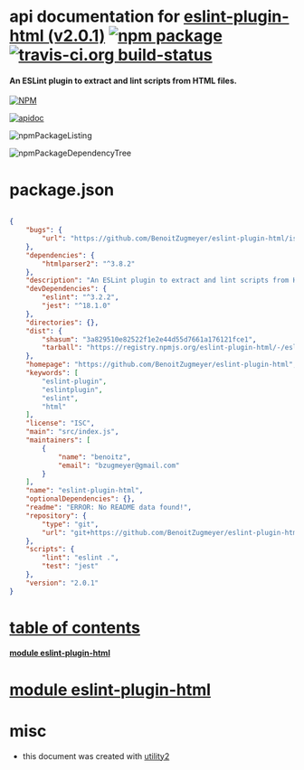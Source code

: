 # api documentation for  [eslint-plugin-html (v2.0.1)](https://github.com/BenoitZugmeyer/eslint-plugin-html)  [![npm package](https://img.shields.io/npm/v/npmdoc-eslint-plugin-html.svg?style=flat-square)](https://www.npmjs.org/package/npmdoc-eslint-plugin-html) [![travis-ci.org build-status](https://api.travis-ci.org/npmdoc/node-npmdoc-eslint-plugin-html.svg)](https://travis-ci.org/npmdoc/node-npmdoc-eslint-plugin-html)
#### An ESLint plugin to extract and lint scripts from HTML files.

[![NPM](https://nodei.co/npm/eslint-plugin-html.png?downloads=true)](https://www.npmjs.com/package/eslint-plugin-html)

[![apidoc](https://npmdoc.github.io/node-npmdoc-eslint-plugin-html/build/screenCapture.buildNpmdoc.browser._2Fhome_2Ftravis_2Fbuild_2Fnpmdoc_2Fnode-npmdoc-eslint-plugin-html_2Ftmp_2Fbuild_2Fapidoc.html.png)](https://npmdoc.github.io/node-npmdoc-eslint-plugin-html/build/apidoc.html)

![npmPackageListing](https://npmdoc.github.io/node-npmdoc-eslint-plugin-html/build/screenCapture.npmPackageListing.svg)

![npmPackageDependencyTree](https://npmdoc.github.io/node-npmdoc-eslint-plugin-html/build/screenCapture.npmPackageDependencyTree.svg)



# package.json

```json

{
    "bugs": {
        "url": "https://github.com/BenoitZugmeyer/eslint-plugin-html/issues"
    },
    "dependencies": {
        "htmlparser2": "^3.8.2"
    },
    "description": "An ESLint plugin to extract and lint scripts from HTML files.",
    "devDependencies": {
        "eslint": "^3.2.2",
        "jest": "^18.1.0"
    },
    "directories": {},
    "dist": {
        "shasum": "3a829510e82522f1e2e44d55d7661a176121fce1",
        "tarball": "https://registry.npmjs.org/eslint-plugin-html/-/eslint-plugin-html-2.0.1.tgz"
    },
    "homepage": "https://github.com/BenoitZugmeyer/eslint-plugin-html",
    "keywords": [
        "eslint-plugin",
        "eslintplugin",
        "eslint",
        "html"
    ],
    "license": "ISC",
    "main": "src/index.js",
    "maintainers": [
        {
            "name": "benoitz",
            "email": "bzugmeyer@gmail.com"
        }
    ],
    "name": "eslint-plugin-html",
    "optionalDependencies": {},
    "readme": "ERROR: No README data found!",
    "repository": {
        "type": "git",
        "url": "git+https://github.com/BenoitZugmeyer/eslint-plugin-html.git"
    },
    "scripts": {
        "lint": "eslint .",
        "test": "jest"
    },
    "version": "2.0.1"
}
```



# <a name="apidoc.tableOfContents"></a>[table of contents](#apidoc.tableOfContents)

#### [module eslint-plugin-html](#apidoc.module.eslint-plugin-html)



# <a name="apidoc.module.eslint-plugin-html"></a>[module eslint-plugin-html](#apidoc.module.eslint-plugin-html)



# misc
- this document was created with [utility2](https://github.com/kaizhu256/node-utility2)
